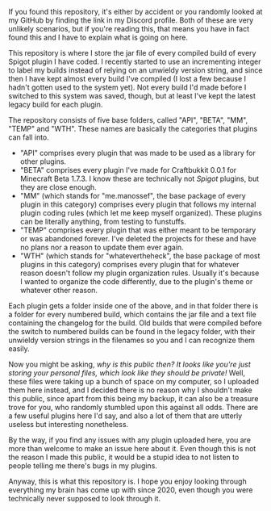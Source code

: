 If you found this repository, it's either by accident or you randomly looked at my GitHub by finding the link in my Discord profile. Both of these are very unlikely scenarios, but if you're reading this, that means you have in fact found this and I have to explain what is going on here.

This repository is where I store the jar file of every compiled build of every Spigot plugin I have coded. I recently started to use an incrementing integer to label my builds instead of relying on an unwieldy version string, and since then I have kept almost every build I've compiled (I lost a few because I hadn't gotten used to the system yet). Not every build I'd made before I switched to this system was saved, though, but at least I've kept the latest legacy build for each plugin.

The repository consists of five base folders, called "API", "BETA", "MM", "TEMP" and "WTH". These names are basically the categories that plugins can fall into.
- "API" comprises every plugin that was made to be used as a library for other plugins.
- "BETA" comprises every plugin I've made for Craftbukkit 0.0.1 for Minecraft Beta 1.7.3. I know these are technically not *Spigot* plugins, but they are close enough.
- "MM" (which stands for "me.manossef", the base package of every plugin in this category) comprises every plugin that follows my internal plugin coding rules (which let me keep myself organized). These plugins can be literally anything, from testing to funstuffs.
- "TEMP" comprises every plugin that was either meant to be temporary or was abandoned forever. I've deleted the projects for these and have no plans nor a reason to update them ever again.
- "WTH" (which stands for "whatevertheheck", the base package of most plugins in this category) comprises every plugin that for whatever reason doesn't follow my plugin organization rules. Usually it's because I wanted to organize the code differently, due to the plugin's theme or whatever other reason.

Each plugin gets a folder inside one of the above, and in that folder there is a folder for every numbered build, which contains the jar file and a text file containing the changelog for the build. Old builds that were compiled before the switch to numbered builds can be found in the legacy folder, with their unwieldy version strings in the filenames so you and I can recognize them easily.

Now you might be asking, *why is this public then? It looks like you're just storing your personal files, which look like they should be private!* Well, these files were taking up a bunch of space on my computer, so I uploaded them here instead, and I decided there is no reason why I shouldn't make this public, since apart from this being my backup, it can also be a treasure trove for you, who randomly stumbled upon this against all odds. There are a few useful plugins here I'd say, and also a lot of them that are utterly useless but interesting nonetheless.

By the way, if you find any issues with any plugin uploaded here, you are more than welcome to make an issue here about it. Even though this is not the reason I made this public, it would be a stupid idea to not listen to people telling me there's bugs in my plugins.

Anyway, this is what this repository is. I hope you enjoy looking through everything my brain has come up with since 2020, even though you were technically never supposed to look through it.
